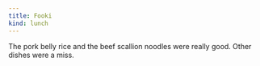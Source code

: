 ```yaml
---
title: Fooki
kind: lunch
---
```

The pork belly rice and the beef scallion noodles were really good. Other dishes were a miss.
